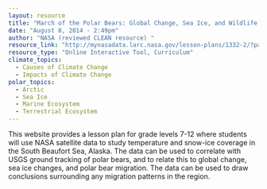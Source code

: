 ```yaml
---
layout: resource
title: "March of the Polar Bears: Global Change, Sea Ice, and Wildlife Migration "
date: "August 8, 2014 - 2:49pm"
author: "NASA (reviewed CLEAN resource) "
resource_link: "http://mynasadata.larc.nasa.gov/lesson-plans/1332-2/?page_id=474%3F&passid=90"
resource_type: "Online Interactive Tool, Curriculum"
climate_topics:
  - Causes of Climate Change
  - Impacts of Climate Change
polar_topics:
  - Arctic
  - Sea Ice
  - Marine Ecosystem
  - Terrestrial Ecosystem
---
```


This website provides a lesson plan for grade levels 7-12 where students will use NASA satellite data to study temperature and snow-ice coverage in the South Beaufort Sea, Alaska. The data can be used to correlate with USGS ground tracking of polar bears, and to relate this to global change, sea ice changes, and polar bear migration. The data can be used to draw conclusions surrounding any migration patterns in the region.
